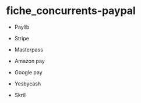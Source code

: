 # fiche_concurrents-paypal

- Paylib 

- Stripe 

- Masterpass 

- Amazon pay 

- Google pay 

- Yesbycash 

- Skrill 

